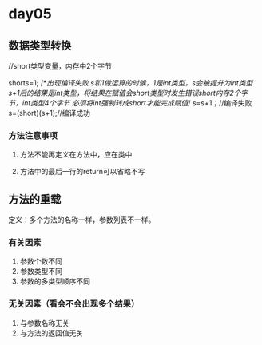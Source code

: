 # day05

## 数据类型转换

//short类型变量，内存中2个字节

shorts=1;
/**出现编译失败
s和1做运算的时候，1是int类型，s会被提升为int类型
s+1后的结果是int类型，将结果在赋值会short类型时发生错误short内存2个字节，int类型4个字节
必须将int强制转成short才能完成赋值*/
s=s+1；//编译失败
s=(short)(s+1);//编译成功

### 方法注意事项

1. 方法不能再定义在方法中，应在类中

2. 方法中的最后一行的return可以省略不写

   

## 方法的重载

定义：多个方法的名称一样，参数列表不一样。

### 有关因素

1. 参数个数不同
2. 参数类型不同
3. 参数的多类型顺序不同

### 无关因素（看会不会出现多个结果）

1. 与参数名称无关
2. 与方法的返回值无关